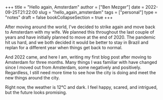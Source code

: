 +++
title = "Hello again, Amsterdam"
author = ["Ben Mezger"]
date = 2022-09-25T21:22:00
slug = "hello_again_amsterdam"
tags = ["personal"]
type = "notes"
draft = false
bookCollapseSection = true
+++

After moving around the world, I've decided to strike again and move back to
Amsterdam with my wife. We planned this throughout the last couple of years and
have initially planned to move at the end of 2020. The pandemic hit us hard, and
we both decided it would be better to stay in Brazil and replan for a different
year when things get back to normal.

And 2022 came, and here I am, writing my first blog post after moving to
Amsterdam for three months. Many things I was familiar with have changed since I
moved out from Amsterdam, some negatively and positively. Regardless, I still
need more time to see how the city is doing and meet the new things around the
city.

Right now, the weather is 12°C and dark. I feel happy, scared, and intrigued,
but the future looks promising.
